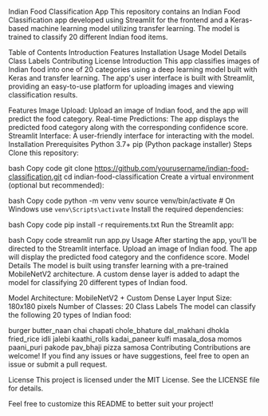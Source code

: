 Indian Food Classification App
This repository contains an Indian Food Classification app developed using Streamlit for the frontend and a Keras-based machine learning model utilizing transfer learning. The model is trained to classify 20 different Indian food items.

Table of Contents
Introduction
Features
Installation
Usage
Model Details
Class Labels
Contributing
License
Introduction
This app classifies images of Indian food into one of 20 categories using a deep learning model built with Keras and transfer learning. The app's user interface is built with Streamlit, providing an easy-to-use platform for uploading images and viewing classification results.

Features
Image Upload: Upload an image of Indian food, and the app will predict the food category.
Real-time Predictions: The app displays the predicted food category along with the corresponding confidence score.
Streamlit Interface: A user-friendly interface for interacting with the model.
Installation
Prerequisites
Python 3.7+
pip (Python package installer)
Steps
Clone this repository:

bash
Copy code
git clone https://github.com/yourusername/indian-food-classification.git
cd indian-food-classification
Create a virtual environment (optional but recommended):

bash
Copy code
python -m venv venv
source venv/bin/activate  # On Windows use `venv\Scripts\activate`
Install the required dependencies:

bash
Copy code
pip install -r requirements.txt
Run the Streamlit app:

bash
Copy code
streamlit run app.py
Usage
After starting the app, you'll be directed to the Streamlit interface.
Upload an image of Indian food.
The app will display the predicted food category and the confidence score.
Model Details
The model is built using transfer learning with a pre-trained MobileNetV2 architecture. A custom dense layer is added to adapt the model for classifying 20 different types of Indian food.

Model Architecture: MobileNetV2 + Custom Dense Layer
Input Size: 180x180 pixels
Number of Classes: 20
Class Labels
The model can classify the following 20 types of Indian food:

burger
butter_naan
chai
chapati
chole_bhature
dal_makhani
dhokla
fried_rice
idli
jalebi
kaathi_rolls
kadai_paneer
kulfi
masala_dosa
momos
paani_puri
pakode
pav_bhaji
pizza
samosa
Contributing
Contributions are welcome! If you find any issues or have suggestions, feel free to open an issue or submit a pull request.

License
This project is licensed under the MIT License. See the LICENSE file for details.

Feel free to customize this README to better suit your project!
